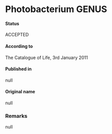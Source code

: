 Photobacterium GENUS
=======

#### Status
ACCEPTED

#### According to
The Catalogue of Life, 3rd January 2011

#### Published in
null

#### Original name
null

### Remarks
null